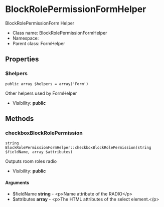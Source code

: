 BlockRolePermissionFormHelper
===============

BlockRolePermissionForm Helper




* Class name: BlockRolePermissionFormHelper
* Namespace: 
* Parent class: FormHelper





Properties
----------


### $helpers

    public array $helpers = array('Form')

Other helpers used by FormHelper



* Visibility: **public**


Methods
-------


### checkboxBlockRolePermission

    string BlockRolePermissionFormHelper::checkboxBlockRolePermission(string $fieldName, array $attributes)

Outputs room roles radio



* Visibility: **public**


#### Arguments
* $fieldName **string** - &lt;p&gt;Name attribute of the RADIO&lt;/p&gt;
* $attributes **array** - &lt;p&gt;The HTML attributes of the select element.&lt;/p&gt;


